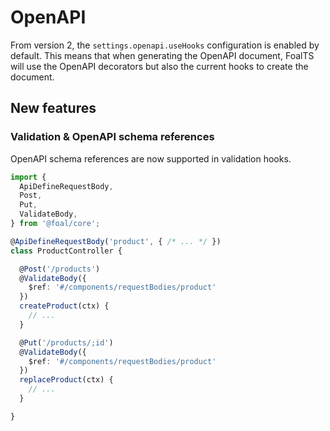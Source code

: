 # OpenAPI

From version 2, the `settings.openapi.useHooks` configuration is enabled by default. This means that when generating the OpenAPI document, FoalTS will use the OpenAPI decorators but also the current hooks to create the document.

## New features

### Validation & OpenAPI schema references

OpenAPI schema references are now supported in validation hooks.

```typescript
import {
  ApiDefineRequestBody,
  Post,
  Put,
  ValidateBody,
} from '@foal/core';

@ApiDefineRequestBody('product', { /* ... */ })
class ProductController {

  @Post('/products')
  @ValidateBody({
    $ref: '#/components/requestBodies/product'
  })
  createProduct(ctx) {
    // ...
  }

  @Put('/products/;id')
  @ValidateBody({
    $ref: '#/components/requestBodies/product'
  })
  replaceProduct(ctx) {
    // ...
  }

}
```